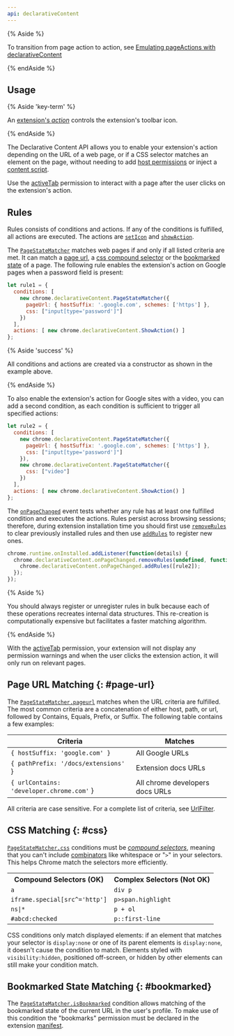 ```yaml
---
api: declarativeContent
---
```


{% Aside %}

To transition from page action to action, see [Emulating pageActions with
declarativeContent][emulating-page-actions]

{% endAside %}

## Usage

{% Aside 'key-term' %}

An [extension's _action_][api-action] controls the extension's toolbar icon.

{% endAside %}

The Declarative Content API allows you to enable your extension's action depending on the URL of a
web page, or if a CSS selector matches an element on the page, without needing to 
add [host permissions][docs-host-perm] or inject a [content script][docs-content-scripts]. 

Use the [activeTab][docs-activetab] permission to interact with a page after the user clicks on the
extension's action.

## Rules

Rules consists of conditions and actions. If any of the conditions is fulfilled, all actions are
executed. The actions are [`setIcon`][type-set-icon] and [`showAction`][type-show-action].

The [`PageStateMatcher`][type-page-state-matcher] matches web pages if and only if all listed
criteria are met. It can match a [page url][section-pageurl], a [css compound selector][section-css]
or the [bookmarked state][section-bookmarked] of a page. The following rule enables
the extension's action on Google pages when a password field is present:

```js
let rule1 = {
  conditions: [
    new chrome.declarativeContent.PageStateMatcher({
      pageUrl: { hostSuffix: '.google.com', schemes: ['https'] },
      css: ["input[type='password']"]
    })
  ],
  actions: [ new chrome.declarativeContent.ShowAction() ]
};

```

{% Aside 'success' %}

All conditions and actions are created via a constructor as shown in the example above.

{% endAside %}

To also enable the extension's action for Google sites with a video, you can add a second
condition, as each condition is sufficient to trigger all specified actions:

```js
let rule2 = {
  conditions: [
    new chrome.declarativeContent.PageStateMatcher({
      pageUrl: { hostSuffix: '.google.com', schemes: ['https'] },
      css: ["input[type='password']"]
    }),
    new chrome.declarativeContent.PageStateMatcher({
      css: ["video"]
    })
  ],
  actions: [ new chrome.declarativeContent.ShowAction() ]
};
```

The [`onPageChanged`][event-onpagechanged] event tests whether any rule has at least one fulfilled
condition and executes the actions. Rules persist across browsing sessions; therefore, during
extension installation time you should first use [`removeRules`][docs-removing-rules] to clear
previously installed rules and then use [`addRules`][docs-adding-rules] to register new ones.

```js
chrome.runtime.onInstalled.addListener(function(details) {
  chrome.declarativeContent.onPageChanged.removeRules(undefined, function() {
    chrome.declarativeContent.onPageChanged.addRules([rule2]);
  });
});
```

{% Aside %}

You should always register or unregister rules in bulk because each of these operations recreates
internal data structures. This re-creation is computationally expensive but facilitates a faster
matching algorithm.

{% endAside %}

With the [activeTab][docs-activetab] permission, your extension will not display any permission
warnings and when the user clicks the extension action, it will only run on relevant pages.

## Page URL Matching {: #page-url}

The [`PageStateMatcher.pageurl`][type-matcher-url] matches when the URL criteria are fulfilled. The
most common criteria are a concatenation of either host, path, or url, followed by Contains, Equals, Prefix, or
Suffix. The following table contains a few examples:

| Criteria                                  | Matches                         |
|-------------------------------------------|---------------------------------|
| `{ hostSuffix: 'google.com' }`            | All Google URLs                 |
| `{ pathPrefix: '/docs/extensions'` }      | Extension docs URLs             |
| `{ urlContains: 'developer.chrome.com'` } | All chrome developers docs URLs |

All criteria are case sensitive. For a complete list of criteria, see [UrlFilter][type-urlfilter].

## CSS Matching {: #css}

[`PageStateMatcher.css`][type-matcher-css] conditions must be _[compound selectors][w3-compound]_,
meaning that you can't include [combinators][mdn-combinators] like whitespace or "`>`" in your
selectors. This helps Chrome match the selectors more efficiently.

<table>
  <tbody>
    <tr>
      <th>Compound Selectors (OK)</th>
      <th>Complex Selectors (Not OK)</th>
    </tr>
    <tr>
      <td><code>a</code></td>
      <td><code>div p</code></td>
    </tr>
    <tr>
      <td><code>iframe.special[src^='http']</code></td>
      <td><code>p&gt;span.highlight</code></td>
    </tr>
    <tr>
      <td><code>ns|*</code></td>
      <td><code>p + ol</code></td>
    </tr>
    <tr>
      <td><code>#abcd:checked</code></td>
      <td><code>p::first-line</code></td>
    </tr>
  </tbody>
</table>

CSS conditions only match displayed elements: if an element that matches your selector is
`display:none` or one of its parent elements is `display:none`, it doesn't cause the condition to
match. Elements styled with `visibility:hidden`, positioned off-screen, or hidden by other elements
can still make your condition match.

## Bookmarked State Matching {: #bookmarked}

The [`PageStateMatcher.isBookmarked`][type-matcher-bookmarked] condition allows matching of the
bookmarked state of the current URL in the user's profile. To make use of this condition the
"bookmarks" permission must be declared in the extension [manifest][docs-manifest].

[api-action]: /docs/extensions/reference/action/
[api-declarative]: /docs/extensions/reference/events/#declarative-event-handlers
[docs-activetab]: /docs/extensions/mv3/manifest/activeTab/
[docs-adding-rules]: /docs/extensions/reference/events#adding-rules
[docs-content-scripts]: /docs/extensions/mv3/content_scripts
[docs-host-perm]: /docs/extensions/mv3/declare_permissions#host-permissions
[docs-manifest]: /docs/extensions/mv3/manifest/
[docs-removing-rules]: /docs/extensions/reference/events#removing-rules
[emulating-page-actions]: /docs/extensions/reference/action/#emulating-pageactions-with-declarativecontent
[event-onpagechanged]: #event-onPageChanged
[mdn-combinators]: https://developer.mozilla.org/docs/Web/CSS/CSS_Selectors#combinators
[section-bookmarked]: #bookmarked
[section-css]: #css
[section-pageurl]: #page-url
[type-event]: /docs/extensions/reference/events/#type-Event
[type-matcher-bookmarked]: #property-PageStateMatcher-isBookmarked
[type-matcher-css]: #property-PageStateMatcher-css
[type-matcher-url]: #property-PageStateMatcher-pageUrl
[type-page-state-matcher]: #type-PageStateMatcher
[type-set-icon]: #type-SetIcon
[type-show-action]: #type-ShowAction
[type-urlfilter]: /docs/extensions/reference/events/#type-UrlFilter
[w3-compound]: https://www.w3.org/TR/selectors4/#compound
